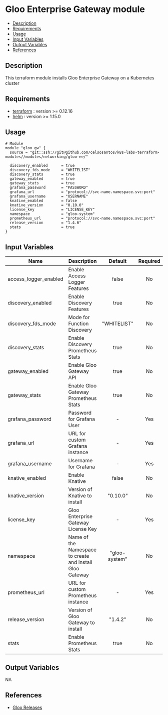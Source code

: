 # Gloo Enterprise Gateway module

- [Description](#description)
- [Requirements](#requirements)
- [Usage](#usage)
- [Input Variables](#input-variables)
- [Output Variables](#output-variables)
- [References](#references)

## Description

This terraform module installs Gloo Enterprise Gateway on a Kubernetes cluster

## Requirements

* [terraform](https://www.terraform.io/downloads.html) : version >= 0.12.16
* [helm](https://kubernetes.io/docs/tasks/tools/install-kubectl/) : version >= 1.15.0

## Usage

```hcl
# Module
module "gloo_gw" {
  source = "git::ssh://git@github.com/celsosantos/k8s-labs-terraform-modules//modules/networking/gloo-ee/"

  discovery_enabled      = true
  discovery_fds_mode     = "WHITELIST"
  discovery_stats        = true
  gateway_enabled        = true
  gateway_stats          = true
  grafana_password       = "PASSWORD"
  grafana_url            = "protocol://svc-name.namespace.svc:port"
  grafana_username       = "USERNAME"
  knative_enabled        = false
  knative_version        = "0.10.0"
  license_key            = "LICENSE_KEY"
  namespace              = "gloo-system"
  prometheus_url         = "protocol://svc-name.namespace.svc:port"
  release_version        = "1.4.6"
  stats                  = true
}
```

## Input Variables

| Name                  | Description                                              |    Default    | Required |
| --------------------- | -------------------------------------------------------- | :-----------: | :------: |
| access_logger_enabled | Enable Access Logger Features                            |     false     |    No    |
| discovery_enabled     | Enable Discovery Features                                |     true      |    No    |
| discovery_fds_mode    | Mode for Function Discovery                              |  "WHITELIST"  |    No    |
| discovery_stats       | Enable Discovery Prometheus Stats                        |     true      |    No    |
| gateway_enabled       | Enable Gloo Gateway API                                  |     true      |    No    |
| gateway_stats         | Enable Gloo Gateway Prometheus Stats                     |     true      |    No    |
| grafana_password      | Password for Grafana User                                |       -       |   Yes    |
| grafana_url           | URL for custom Grafana instance                          |       -       |   Yes    |
| grafana_username      | Username for Grafana                                     |       -       |   Yes    |
| knative_enabled       | Enable Knative                                           |     false     |    No    |
| knative_version       | Version of Knative to install                            |   "0.10.0"    |    No    |
| license_key           | Gloo Enterprise Gateway License Key                      |       -       |   Yes    |
| namespace             | Name of the Namespace to create and install Gloo Gateway | "gloo-system" |    No    |
| prometheus_url        | URL for custom Prometheus instance                       |       -       |   Yes    |
| release_version       | Version of Gloo Gateway to install                       |    "1.4.2"    |    No    |
| stats                 | Enable Prometheus Stats                                  |     true      |    No    |

## Output Variables

NA

## References

* [Gloo Releases](https://github.com/solo-io/gloo/releases)

